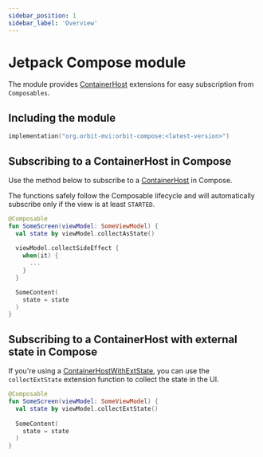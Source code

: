 ```yaml
---
sidebar_position: 1
sidebar_label: 'Overview'
---
```


# Jetpack Compose module

The module provides [ContainerHost](pathname:///dokka/orbit-core/org.orbitmvi.orbit/-container-host/)
extensions for easy subscription from `Composables`.

## Including the module

```kotlin
implementation("org.orbit-mvi:orbit-compose:<latest-version>")
```

## Subscribing to a ContainerHost in Compose

Use the method below to subscribe to a [ContainerHost](pathname:///dokka/orbit-core/org.orbitmvi.orbit/-container-host/)
in Compose.

The functions safely follow the Composable lifecycle and will automatically
subscribe only if the view is at least `STARTED`.

``` kotlin
@Composable
fun SomeScreen(viewModel: SomeViewModel) {
  val state by viewModel.collectAsState()
  
  viewModel.collectSideEffect {
    when(it) {
      ...
    }
  }

  SomeContent(
    state = state
  )
}
```

## Subscribing to a ContainerHost with external state in Compose

If you're using a [ContainerHostWithExtState](pathname:///dokka/orbit-core/org.orbitmvi.orbit/-container-host-with-ext-state/),
you can use the `collectExtState` extension function to collect the state in the
UI.

``` kotlin
@Composable
fun SomeScreen(viewModel: SomeViewModel) {
  val state by viewModel.collectExtState()
  
  SomeContent(
    state = state
  )
}
```


